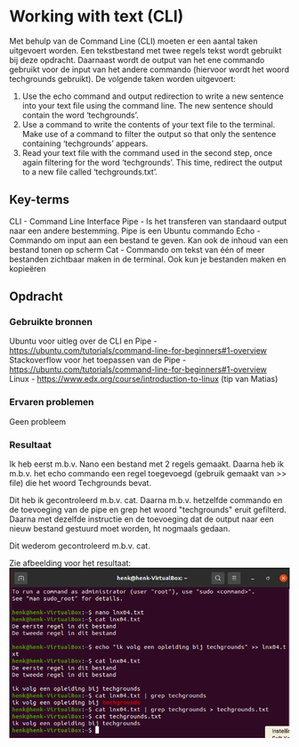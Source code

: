 # Working with text (CLI)
Met behulp van de Command Line (CLI) moeten er een aantal taken uitgevoert worden.
Een tekstbestand met twee regels tekst wordt gebruikt bij deze opdracht. Daarnaast wordt de output van het ene commando gebruikt voor de input van het andere commando (hiervoor wordt het woord techgrounds gebruikt).
De volgende taken worden uitgevoert:
1. Use the echo command and output redirection to write a new sentence into your text file using the command line. The new sentence should contain the word ‘techgrounds’.
2. Use a command to write the contents of your text file to the terminal. Make use of a command to filter the output so that only the sentence containing ‘techgrounds’ appears.
3. Read your text file with the command used in the second step, once again filtering for the word ‘techgrounds’. This time, redirect the output to a new file called ‘techgrounds.txt’.


## Key-terms
CLI - Command Line Interface
Pipe - Is het transferen van standaard output naar een andere bestemming. Pipe is een Ubuntu commando
Echo - Commando om input aan een bestand te geven. Kan ook de inhoud van een bestand tonen op scherm
Cat - Commando om tekst van één of meer bestanden zichtbaar maken in de terminal. Ook kun je bestanden maken en kopieëren

## Opdracht
### Gebruikte bronnen
Ubuntu voor uitleg over de CLI en Pipe - https://ubuntu.com/tutorials/command-line-for-beginners#1-overview  
Stackoverflow voor het toepassen van de Pipe - https://ubuntu.com/tutorials/command-line-for-beginners#1-overview  
Linux - https://www.edx.org/course/introduction-to-linux (tip van Matias)

### Ervaren problemen
Geen probleem

### Resultaat
Ik heb eerst m.b.v. Nano een bestand met 2 regels gemaakt.
Daarna heb ik m.b.v. het echo commando een regel toegevoegd (gebruik gemaakt van >> file) die het woord Techgrounds bevat.

Dit heb ik gecontroleerd m.b.v. cat. Daarna m.b.v. hetzelfde commando en de toevoeging van de pipe en grep het woord "techgrounds" eruit gefilterd. Daarna met dezelfde instructie en de toevoeging dat de output naar een nieuw bestand gestuurd moet worden, ht nogmaals gedaan.

Dit wederom gecontroleerd m.b.v. cat.

Zie afbeelding voor het resultaat:  
![OpdrachtLNX04](../00_includes/LNX-04.png)
